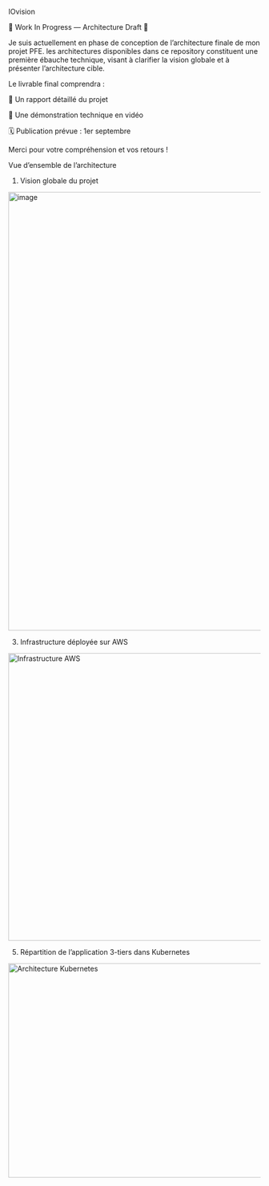 IOvision

🚧 Work In Progress — Architecture Draft 🚧

Je suis actuellement en phase de conception de l’architecture finale de mon projet PFE.
les architectures disponibles dans ce repository constituent une première ébauche technique, visant à clarifier la vision globale et à présenter l’architecture cible.

Le livrable final comprendra :

📄 Un rapport détaillé du projet

🎥 Une démonstration technique en vidéo

🗓️ Publication prévue : 1er septembre

Merci pour votre compréhension et vos retours !

Vue d’ensemble de l’architecture
1. Vision globale du projet
   
<img width="1362" height="874" alt="image" src="https://github.com/user-attachments/assets/a53443fb-50ee-43e1-b919-ad0d42d8eca6" />

3. Infrastructure déployée sur AWS
   
<img width="733" height="573" alt="Infrastructure AWS" src="https://github.com/user-attachments/assets/399c32de-e389-4b8f-850c-706d3011518a" />

5. Répartition de l’application 3-tiers dans Kubernetes
   
<img width="1187" height="427" alt="Architecture Kubernetes" src="https://github.com/user-attachments/assets/1e643135-69c7-44f7-895d-04e56914c4c8" />
